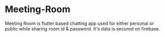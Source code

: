 # Meeting-Room
Meeting Room is flutter based chatting app used for either personal or public while sharing room id &amp; password. It's data is secured on firebase.
